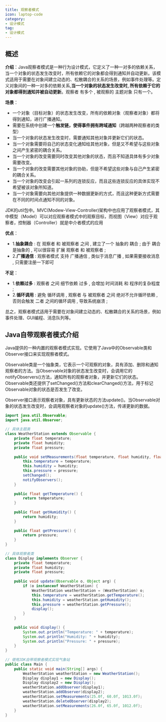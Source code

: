 ```yaml
---
title: 观察者模式
icon: laptop-code
category:
- 设计模式
tag:
- 设计模式
---
```


## 概述

**介绍**：Java观察者模式是一种行为设计模式，它定义了一种一对多的依赖关系，当一个对象的状态发生改变时，所有依赖它的对象都会得到通知并自动更新。该模式适用于需要在对象间建立动态的、松散耦合的关系的场景，例如事件处理等。定义对象间的一种一对多的依赖关系,**当一个对象的状态发生改变时, 所有依赖于它的对象都得到通知并被自动更新**。观察者 有多个 , 被观察的 主题对象 只有一个。

**场景**：
* 一个对象（目标对象）的状态发生改变，所有的依赖对象（观察者对象）都将得到通知，进行广播通知。
* 需要在系统中创建一个**触发链，使得事件拥有跨域通知**（跨越两种观察者的类型）
* 当一个对象的状态发生改变时，需要通知其他对象并更新它们的状态。
* 当一个对象需要将自己的状态变化通知给其他对象，但是又不希望与这些对象之间产生紧密的耦合关系。
* 当一个对象的改变需要同时改变其他对象的状态，而且不知道具体有多少对象需要改变。
* 当一个对象的改变需要其他对象的协助，但是不希望这些对象与自己产生紧密的耦合关系。
* 当一个对象的改变会引起一系列的连锁反应，而且这些连锁反应的具体实现不希望被该对象所知道。
* 当一个对象需要向其他对象提供一种数据更新的方式，而且这种更新方式需要在不同的时间点通知不同的对象。

JDK的util包中。MVC(Modew-View-Controller)架构中也应用了观察者模式，其中模型（Model）可以对应观察者模式中的观察目标，而视图（View）对应于观察者，控制器（Controller）就是中介者模式的应用

**优点**：
* 1.**抽象耦合** : 在 观察者 和 被观察者 之间 , 建立了一个 抽象的 耦合 ; 由于 耦合 是抽象的 , 可以很容易 扩展 观察者 和 被观察者 ;
* 2.**广播通信** : 观察者模式 支持 广播通信 , 类似于消息广播 , 如果需要接收消息 , 只需要注册一下即可


**不足**：
* 1.**依赖过多** : 观察者 之间 细节依赖 过多 , 会增加 时间消耗 和 程序的复杂程度 ;
* 2.**循环调用** : 避免 循环调用 , 观察者 与 被观察者 之间 绝对不允许循环依赖 , 否则会触发 二者 之间的循环调用 , 导致系统崩溃 ;

总之，观察者模式适用于需要在对象间建立动态的、松散耦合的关系的场景，例如事件处理、GUI编程、消息队列等。

## Java自带观察者模式介绍

Java提供的一种内置的观察者模式实现。它使用了Java中的Observable类和Observer接口来实现观察者模式。

Observable类是一个抽象类，它表示一个可观察的对象，具有添加、删除和通知观察者的方法。当Observable对象的状态发生改变时，会调用它的notifyObservers()方法，通知所有的观察者对象，并更新它们的状态。Observable类还提供了setChanged()方法和clearChanged()方法，用于标记Observable对象的状态是否发生了改变。

Observer接口表示观察者对象，具有更新状态的方法update()。当Observable对象的状态发生改变时，会调用观察者对象的update()方法，传递更新的数据。

```java
import java.util.Observable;
import java.util.Observer;
 
// 具体主题类
class WeatherStation extends Observable {
    private float temperature;
    private float humidity;
    private float pressure;
 
    public void setMeasurements(float temperature, float humidity, float pressure) {
        this.temperature = temperature;
        this.humidity = humidity;
        this.pressure = pressure;
        setChanged();
        notifyObservers();
    }
 
    public float getTemperature() {
        return temperature;
    }
 
    public float getHumidity() {
        return humidity;
    }
 
    public float getPressure() {
        return pressure;
    }
}
 
// 具体观察者类
class Display implements Observer {
    private float temperature;
    private float humidity;
    private float pressure;
 
    public void update(Observable o, Object arg) {
        if (o instanceof WeatherStation) {
            WeatherStation weatherStation = (WeatherStation) o;
            this.temperature = weatherStation.getTemperature();
            this.humidity = weatherStation.getHumidity();
            this.pressure = weatherStation.getPressure();
            display();
        }
    }
 
    public void display() {
        System.out.println("Temperature: " + temperature);
        System.out.println("Humidity: " + humidity);
        System.out.println("Pressure: " + pressure);
    }
}
 
// 使用JDK自带观察者模式实现气象站
public class Main {
    public static void main(String[] args) {
        WeatherStation weatherStation = new WeatherStation();
        Display display1 = new Display();
        Display display2 = new Display();
        weatherStation.addObserver(display1);
        weatherStation.addObserver(display2);
        weatherStation.setMeasurements(25.0f, 60.0f, 1013.0f);
        weatherStation.deleteObserver(display2);
        weatherStation.setMeasurements(26.0f, 65.0f, 1012.0f);
    }
}

```



